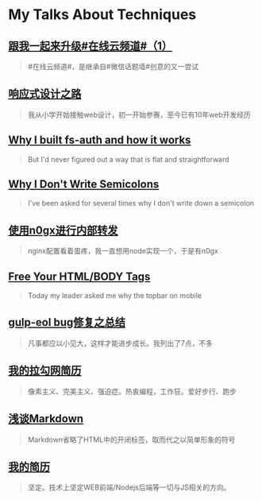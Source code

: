 # My Talks About Techniques

## [跟我一起来升级#在线云频道#（1）](2015/05/channel-dev-together-01/)

> \#在线云频道\#，是继承自\#微信话题墙\#创意的又一尝试

## [响应式设计之路](2015/04/respdesign/)

> 我从小学开始接触web设计，初一开始参赛，至今已有10年web开发经历

## [Why I built fs-auth and how it works](2015/01/fs-auth.md)

> But I'd never figured out a way that is flat and straightforward

## [Why I Don't Write Semicolons](2015/01/why-no-semicolon.md)

> I've been asked for several times why I don't write down a semicolon

## [使用n0gx进行内部转发](2015/01/use-n0gx.md)

> nginx配置看着蛋疼，我一直想用node实现一个，于是有n0gx

## [Free Your HTML/BODY Tags](2014/10/free-your-html-body-tags.md)

> Today my leader asked me why the topbar on mobile

## [gulp-eol bug修复之总结](2014/09/gulp-eol-bug.md)

> 凡事都应以小见大，这样才能进步成长。我列出了7点，不多

## [我的拉勾网简历](2014/08/lagou-resume.md)

> 像素主义、完美主义、强迫症。热衷编程，工作狂。爱好步行、跑步

## [浅谈Markdown](2014/05/markdown-talk.md)

> Markdown省略了HTML中的开闭标签，取而代之以简单形象的符号

## [我的简历](2014/05/my-resume.md)

> 坚定。技术上坚定WEB前端/Nodejs后端等一切与JS相关的方向。
